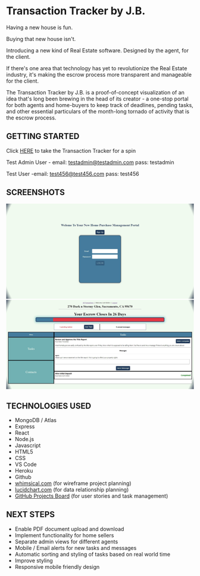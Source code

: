 # Transaction Tracker by J.B.

Having a new house is fun.

Buying that new house isn't.

Introducing a new kind of Real Estate software.  Designed by the agent, for the client.

If there's one area that technology has yet to revolutionize the Real Estate industry, it's making the escrow process more transparent and manageable for the client.

The Transaction Tracker by J.B. is a proof-of-concept visualization of an idea that's long been brewing in the head of its creator - a one-stop portal for both agents and home-buyers to keep track of deadlines, pending tasks, and other essential particulars of the month-long tornado of activity that is the escrow process.

## GETTING STARTED


Click [HERE](https://transaction-tracker-by-jb.herokuapp.com/) to take the Transaction Tracker for a spin

Test Admin User -
email: testadmin@testadmin.com
pass: testadmin

Test User -email: test456@test456.com pass: test456

## SCREENSHOTS

<img src='./public/transactiontracker1.jpg'>
<img src='./public/transactiontracker2.jpg'>

## TECHNOLOGIES USED

- MongoDB / Atlas
- Express
- React
- Node.js
- Javascript
- HTML5
- CSS
- VS Code
- Heroku
- Github
- [whimsical.com](https://whimsical.com/transaction-tracker-T5xWzXHVaNj61DKSWs8JRV) (for wireframe project planning)
- [lucidchart.com](https://lucid.app/lucidchart/19c81991-1439-42e6-8feb-869f6df11e94/edit?invitationId=inv_da3484cd-5125-401d-a07c-2a682adf6ee4) (for data relationship planning)
- [GitHub Projects Board](https://github.com/jathos/Portfolio-Project-4___HomeBuyer-Transaction-Tracker/projects/1) (for user stories and task management)

## NEXT STEPS

- Enable PDF document upload and download
- Implement functionality for home sellers
- Separate admin views for different agents
- Mobile / Email alerts for new tasks and messages
- Automatic sorting and styling of tasks based on real world time
- Improve styling
- Responsive mobile friendly design

